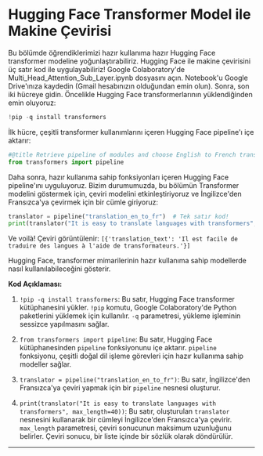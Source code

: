 # Hugging Face Transformer Model ile Makine Çevirisi

Bu bölümde öğrendiklerimizi hazır kullanıma hazır Hugging Face transformer modeline yoğunlaştırabiliriz. Hugging Face ile makine çevirisini üç satır kod ile uygulayabiliriz! Google Colaboratory'de Multi_Head_Attention_Sub_Layer.ipynb dosyasını açın. Notebook'u Google Drive'ınıza kaydedin (Gmail hesabınızın olduğundan emin olun). Sonra, son iki hücreye gidin. Öncelikle Hugging Face transformerlarının yüklendiğinden emin oluyoruz: 

```python
!pip -q install transformers
```

İlk hücre, çeşitli transformer kullanımlarını içeren Hugging Face pipeline'ı içe aktarır:
```python
#@title Retrieve pipeline of modules and choose English to French translation
from transformers import pipeline
```

Daha sonra, hazır kullanıma sahip fonksiyonları içeren Hugging Face pipeline'ını uyguluyoruz. Bizim durumumuzda, bu bölümün Transformer modelini göstermek için, çeviri modelini etkinleştiriyoruz ve İngilizce'den Fransızca'ya çevirmek için bir cümle giriyoruz:
```python
translator = pipeline("translation_en_to_fr")  # Tek satır kod!
print(translator("It is easy to translate languages with transformers", max_length=40))
```

Ve voilà! Çeviri görüntülenir: `[{'translation_text': 'Il est facile de traduire des langues à l'aide de transformateurs.'}]`

Hugging Face, transformer mimarilerinin hazır kullanıma sahip modellerde nasıl kullanılabileceğini gösterir.

**Kod Açıklaması:**

1. `!pip -q install transformers`: Bu satır, Hugging Face transformer kütüphanesini yükler. `!pip` komutu, Google Colaboratory'de Python paketlerini yüklemek için kullanılır. `-q` parametresi, yükleme işleminin sessizce yapılmasını sağlar.

2. `from transformers import pipeline`: Bu satır, Hugging Face kütüphanesinden `pipeline` fonksiyonunu içe aktarır. `pipeline` fonksiyonu, çeşitli doğal dil işleme görevleri için hazır kullanıma sahip modeller sağlar.

3. `translator = pipeline("translation_en_to_fr")`: Bu satır, İngilizce'den Fransızca'ya çeviri yapmak için bir `pipeline` nesnesi oluşturur.

4. `print(translator("It is easy to translate languages with transformers", max_length=40))`: Bu satır, oluşturulan `translator` nesnesini kullanarak bir cümleyi İngilizce'den Fransızca'ya çevirir. `max_length` parametresi, çeviri sonucunun maksimum uzunluğunu belirler. Çeviri sonucu, bir liste içinde bir sözlük olarak döndürülür.

---

